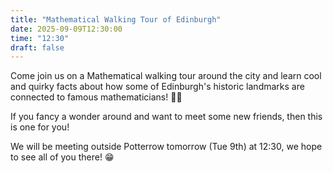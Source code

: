 ```yaml
---
title: "Mathematical Walking Tour of Edinburgh"
date: 2025-09-09T12:30:00
time: "12:30"
draft: false
---
```

 Come join us on a Mathematical walking tour around the city and learn cool and quirky facts about how some of Edinburgh's historic landmarks are connected to famous mathematicians! 🏰🤩

If you fancy a wonder around and want to meet some new friends, then this is one for you!

We will be meeting outside Potterrow tomorrow (Tue 9th) at 12:30, we hope to see all of you there! 😁